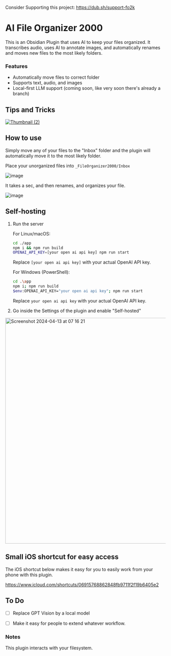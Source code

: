 Consider Supporting this project:
https://dub.sh/support-fo2k



# AI File Organizer 2000
  
This is an Obsidian Plugin that uses AI to keep your files organized. It transcribes audio, uses AI to annotate images, and automatically renames and moves new files to the most likely folders.

### Features

  
- Automatically move files to correct folder
- Supports text, audio, and images
- Local-first LLM support (coming soon, like very soon there's already a branch)



## Tips and Tricks
[![Thumbnail (2)](https://github.com/different-ai/file-organizer-2000/assets/11430621/1b2c524b-11bc-484d-9255-4699783303bf)](https://youtube.com/playlist?list=PLgRcC-DFR5jdUxbSBuNeymwYTH_FSVxio&si=I7VpzzAnY0XVQ15c)



## How to use

Simply move any of your files to the "Inbox" folder and the plugin will automatically move it to the most likely folder.

Place your unorganized files into `_FileOrganizer2000/Inbox`

![image](https://github.com/different-ai/file-organizer-2000/assets/11430621/295038f0-170c-456e-8e0a-e89c31719b95)

It takes a sec, and then renames, and organizes your file.

![image](https://github.com/different-ai/file-organizer-2000/assets/11430621/f9fd716f-6ada-45c4-bd59-a4efcd79b0e5)




## Self-hosting

1. Run the server

    For Linux/macOS:
    ```sh
    cd ./app
    npm i && npm run build
    OPENAI_API_KEY=[your open ai api key] npm run start
    ```
    Replace `[your open ai api key]` with your actual OpenAI API key.

    For Windows (PowerShell):
    ```sh
    cd .\app
    npm i; npm run build
    $env:OPENAI_API_KEY="your open ai api key"; npm run start
    ```
    Replace `your open ai api key` with your actual OpenAI API key.



2. Go inside the Settings of the plugin and enable "Self-hosted"


<img width="707" alt="Screenshot 2024-04-13 at 07 16 21" src="https://github.com/different-ai/file-organizer-2000/assets/11430621/ca2222c9-cb8d-4d15-8459-2da4c9662f24">



## Small iOS shortcut for easy access
The iOS shortcut below makes it easy for you to easily work from your phone with this plugin.

https://www.icloud.com/shortcuts/06915768862848fb9711f2f19b6405e2



## To Do

- [ ] Replace GPT Vision by a local model
- [ ] Make it easy for people to extend whatever workflow.



### Notes

This plugin interacts with your filesystem.
